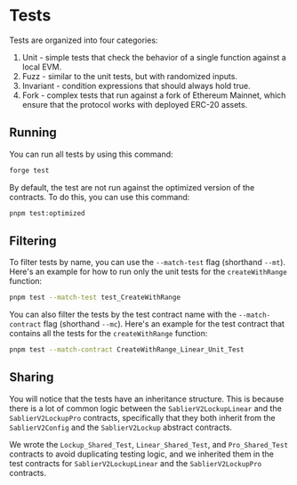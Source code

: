 # Tests

Tests are organized into four categories:

1. Unit - simple tests that check the behavior of a single function against a local EVM.
2. Fuzz - similar to the unit tests, but with randomized inputs.
3. Invariant - condition expressions that should always hold true.
4. Fork - complex tests that run against a fork of Ethereum Mainnet, which ensure that the protocol works with deployed
   ERC-20 assets.

## Running

You can run all tests by using this command:

```sh
forge test
```

By default, the test are not run against the optimized version of the contracts. To do this, you can use this command:

```sh
pnpm test:optimized
```

## Filtering

To filter tests by name, you can use the `--match-test` flag (shorthand `--mt`). Here's an example for how to run only
the unit tests for the `createWithRange` function:

```sh
pnpm test --match-test test_CreateWithRange
```

You can also filter the tests by the test contract name with the `--match-contract` flag (shorthand `--mc`). Here's an
example for the test contract that contains all the tests for the `createWithRange` function:

```sh
pnpm test --match-contract CreateWithRange_Linear_Unit_Test
```

## Sharing

You will notice that the tests have an inheritance structure. This is because there is a lot of common logic between the
`SablierV2LockupLinear` and the `SablierV2LockupPro` contracts, specifically that they both inherit from the
`SablierV2Config` and the `SablierV2Lockup` abstract contracts.

We wrote the `Lockup_Shared_Test`, `Linear_Shared_Test`, and `Pro_Shared_Test` contracts to avoid duplicating testing
logic, and we inherited them in the test contracts for `SablierV2LockupLinear` and the `SablierV2LockupPro` contracts.
